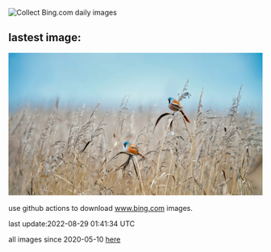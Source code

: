 ![Collect Bing.com daily images](https://github.com/counter2015/bing-daily-images/workflows/Collect%20Bing.com%20daily%20images/badge.svg)
## lastest image:
![](images/BeardedTit.jpg)

use github actions to download www.bing.com images.

last update:2022-08-29 01:41:34 UTC

all images since 2020-05-10 [here](https://github.com/counter2015/bing-daily-images/tree/master/images) 
